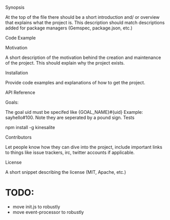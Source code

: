 Synopsis

At the top of the file there should be a short introduction and/ or overview that explains what the project is. This description should match descriptions added for package managers (Gemspec, package.json, etc.)

Code Example

Motivation

A short description of the motivation behind the creation and maintenance of the project. This should explain why the project exists.

Installation

Provide code examples and explanations of how to get the project.

API Reference

Goals:

The goal uid must be specifed like {GOAL_NAME}#{uid} Example: sayhello#100. Note they are seperated by a pound sign. Tests

npm install -g kinesalite

Contributors

Let people know how they can dive into the project, include important links to things like issue trackers, irc, twitter accounts if applicable.

License

A short snippet describing the license (MIT, Apache, etc.)

# TODO:
- move init.js to robustly
- move event-processor to robustly
